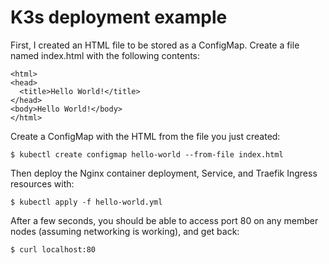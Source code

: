 # K3s deployment example

First, I created an HTML file to be stored as a ConfigMap. Create a file named index.html with the following contents:

    <html>
    <head>
      <title>Hello World!</title>
    </head>
    <body>Hello World!</body>
    </html>

Create a ConfigMap with the HTML from the file you just created:

`$ kubectl create configmap hello-world --from-file index.html`

Then deploy the Nginx container deployment, Service, and Traefik Ingress resources with:

`$ kubectl apply -f hello-world.yml`

After a few seconds, you should be able to access port 80 on any member nodes (assuming networking is working), and get back:

`$ curl localhost:80`
